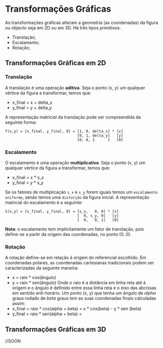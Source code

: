 # Transformações Gráficas

As transformações gráficas alteram a geometria (as coordenadas) da figura ou objecto seja em 2D ou em 3D. Há três tipos primitivos:
- Translação;
- Escalamento;
- Rotação;

## Transformações Gráficas em 2D

### Translação

A translação é uma operação **aditiva**. Seja o ponto (x, y) um qualquer vértice da figura a transformar, temos que:
- x_final = x + delta_x
- y_final = y + delta_y

A representação matricial da translação pode ser compreendida da seguinte forma:

```note
T(x,y) = [x_final, y_final, 0] = [1, 0, delta_x] * [x]
                                 [0, 1, delta_y]   [y]
                                 [0, 0, 1      ]   [0]
```

### Escalamento

O escalamento é uma operação **multiplicativa**. Seja o ponto (x, y) um qualquer vértice da figura a transformar, temos que:
- x_final = x * s_x
- y_final = y * s_y

Se os fatores de multiplicação `s_x` e `s_y` forem iguais temos um `escalamento uniforme`, senão temos uma `distorção` da figura inicial. A representação matricial do escalamento é a seguinte:

```note
S(x,y) = [x_final, y_final, 0] = [s_x,   0, 0] * [x]
                                 [  0, s_y, 0]   [y]
                                 [  0,   0, 1]   [0]
```

**Nota**: o escalamento tem implicitamente um fator de translação, pois define-se a partir da origem das coordenadas, no ponto (0, 0).

### Rotação

A rotação define-se em relação à origem do referencial escolhido. Em coordenadas polares, as coordenadas cartesianas tradicionais podem ser caracterizadas da seguinte maneira:
- x = raio * cos(ângulo)
- y = raio * sen(ângulo)
Onde o raio é a distância em linha reta até à origem e o ângulo é definido entre essa linha reta e o eixo das abcissas em sentido anti-horário. Um ponto (x, y) que tenha um ângulo de *alpha* graus rodado de *beta* graus tem as suas coordenadas finais calculadas assim:
- x_final = raio * cos(alpha + beta) = x * cos(beta) - y * sen (beta)
- y_final = raio * sen(alpha + beta) = 

## Transformações Gráficas em 3D

//SOON